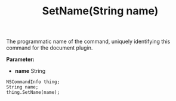 ﻿---
uid: crmscript_ref_NSCommandInfo_SetName
title: SetName(String name)
intellisense: NSCommandInfo.SetName
keywords: NSCommandInfo, GetName
so.topic: reference
---

The programmatic name of the command, uniquely identifying this command for the document plugin.

**Parameter:** 
 - **name** String

```crmscript
NSCommandInfo thing;
String name;
thing.SetName(name);
```

